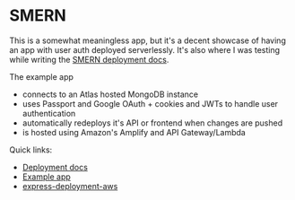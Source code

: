 # SMERN

This is a somewhat meaningless app, but it's a decent showcase of having an app
with user auth deployed serverlessly. It's also where I was testing while
writing the [SMERN deployment docs](https://zimboboys.com/smern).

The example app
- connects to an Atlas hosted MongoDB instance
- uses Passport and Google OAuth + cookies and JWTs to handle user authentication
- automatically redeploys it's API or frontend when changes are pushed
- is hosted using Amazon's Amplify and API Gateway/Lambda

Quick links:
- [Deployment docs](https://zimboboys.com/smern)
- [Example app](https://example.h4i-cp.org)
- [express-deployment-aws](https://github.com/Zimboboys/express-deployment-aws)
